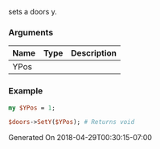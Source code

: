 sets a doors y.
### Arguments
**Name**|**Type**|**Description**
:---|:---|:---
YPos||

### Example

```perl
my $YPos = 1;

$doors->SetY($YPos); # Returns void
```


Generated On 2018-04-29T00:30:15-07:00